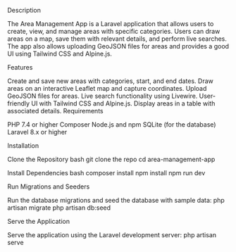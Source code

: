 Description

The Area Management App is a Laravel application that allows users to create, view, and manage areas with specific categories. Users can draw areas on a map, save them with relevant details, and perform live searches. The app also allows uploading GeoJSON files for areas and provides a good UI using Tailwind CSS and Alpine.js.

Features

Create and save new areas with categories, start, and end dates.
Draw areas on an interactive Leaflet map and capture coordinates.
Upload GeoJSON files for areas.
Live search functionality using Livewire.
User-friendly UI with Tailwind CSS and Alpine.js.
Display areas in a table with associated details.
Requirements

PHP 7.4 or higher
Composer
Node.js and npm
SQLite (for the database)
Laravel 8.x or higher

Installation

 Clone the Repository
bash
git clone the repo 
cd area-management-app

Install Dependencies
bash
composer install
npm install
npm run dev


Run Migrations and Seeders

Run the database migrations and seed the database with sample data:
php artisan migrate
php artisan db:seed

 Serve the Application
 
Serve the application using the Laravel development server:
php artisan serve

